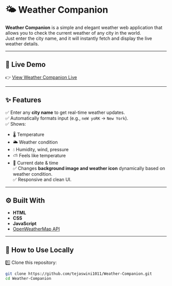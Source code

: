 # 🌤️ Weather Companion

**Weather Companion** is a simple and elegant weather web application that allows you to check the current weather of any city in the world.  
Just enter the city name, and it will instantly fetch and display the live weather details.

---

## 🚀 Live Demo

👉 [View Weather Companion Live](https://tejaswini1011.github.io/Weather-Companion/)

---

## ✨ Features

✅ Enter any **city name** to get real-time weather updates.  
✅ Automatically formats input (e.g., `neW yoRK` → `New York`).  
✅ Shows:
- 🌡 Temperature
- 🌥 Weather condition
- 💧 Humidity, wind, pressure
- ⛅ Feels like temperature
- 📅 Current date & time  
✅ Changes **background image and weather icon** dynamically based on weather condition.  
✅ Responsive and clean UI.

---

## ⚙️ Built With

- **HTML**
- **CSS**
- **JavaScript**
- [OpenWeatherMap API](https://openweathermap.org/api)

---

## 📌 How to Use Locally

1️⃣ Clone this repository:

```bash
git clone https://github.com/tejaswini1011/Weather-Companion.git
cd Weather-Companion
